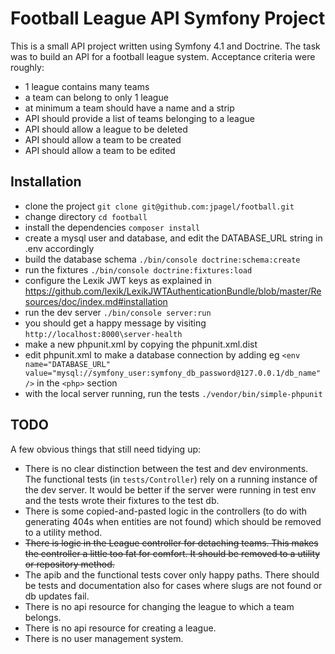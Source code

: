 # Football League API Symfony Project

This is a small API project written using Symfony 4.1 and Doctrine. The task was to build an API for a football league system. Acceptance criteria were roughly:
- 1 league contains many teams
- a team can belong to only 1 league
- at minimum a team should have a name and a strip 
- API should provide a list of teams belonging to a league
- API should allow a league to be deleted
- API should allow a team to be created
- API should allow a team to be edited

## Installation

- clone the project ```git clone git@github.com:jpagel/football.git```
- change directory ```cd football```
- install the dependencies ```composer install```
- create a mysql user and database, and edit the DATABASE_URL string in .env accordingly
- build the database schema ```./bin/console doctrine:schema:create```
- run the fixtures ```./bin/console doctrine:fixtures:load```
- configure the Lexik JWT keys as explained in https://github.com/lexik/LexikJWTAuthenticationBundle/blob/master/Resources/doc/index.md#installation
- run the dev server ```./bin/console server:run```
- you should get a happy message by visiting `http://localhost:8000\server-health`
- make a new phpunit.xml by copying the phpunit.xml.dist
- edit phpunit.xml to make a database connection by adding eg ```<env name="DATABASE_URL" value="mysql://symfony_user:symfony_db_password@127.0.0.1/db_name" />``` in the `<php>` section
- with the local server running, run the tests ```./vendor/bin/simple-phpunit```

## TODO

A few obvious things that still need tidying up:

- There is no clear distinction between the test and dev environments. The functional tests (in `tests/Controller`) rely on a running instance of the dev server. It would be better if the server were running in test env and the tests wrote their fixtures to the test db.
- There is some copied-and-pasted logic in the controllers (to do with generating 404s when entities are not found) which should be removed to a utility method.
- ~~There is logic in the League controller for detaching teams. This makes the controller a little too fat for comfort. It should be removed to a utility or repository method.~~
- The apib and the functional tests cover only happy paths. There should be tests and documentation also for cases where slugs are not found or db updates fail.
- There is no api resource for changing the league to which a team belongs.
- There is no api resource for creating a league.
- There is no user management system.
